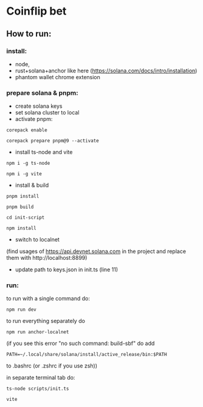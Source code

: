 # Coinflip bet

## How to run:

### install:

- node,
- rust+solana+anchor like here (https://solana.com/docs/intro/installation)
- phantom wallet chrome extension

### prepare solana & pnpm:

- create solana keys
- set solana cluster to local
- activate pnpm:

`corepack enable`

`corepack prepare pnpm@9 --activate`

- install ts-node and vite

`npm i -g ts-node`

`npm i -g vite`

- install & build

`pnpm install`

`pnpm build`

`cd init-script`

`npm install`

- switch to localnet 

(find usages of https://api.devnet.solana.com in the project and replace them with http://localhost:8899)

- update path to keys.json in init.ts (line 11)

### run:

to run with a single command do:

`npm run dev`

to run everything separately do

`npm run anchor-localnet`

(if you see this error "no such command: build-sbf" do 
add

`PATH=~/.local/share/solana/install/active_release/bin:$PATH`

to .bashrc (or .zshrc if you use zsh))

in separate terminal tab do:

`ts-node scripts/init.ts`

`vite`
